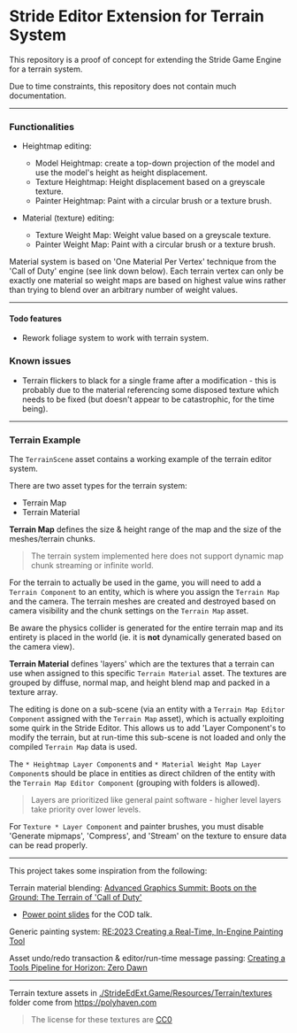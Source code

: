 # Stride Editor Extension for Terrain System

This repository is a proof of concept for extending the Stride Game Engine for a terrain system.

Due to time constraints, this repository does not contain much documentation.

---

### Functionalities

- Heightmap editing:
	- Model Heightmap: create a top-down projection of the model and use the model's height as height displacement.
	- Texture Heightmap: Height displacement based on a greyscale texture.
	- Painter Heightmap: Paint with a circular brush or a texture brush.

	
- Material (texture) editing:
	- Texture Weight Map: Weight value based on a greyscale texture.
	- Painter Weight Map: Paint with a circular brush or a texture brush.

Material system is based on 'One Material Per Vertex' technique from the 'Call of Duty' engine (see link down below).
Each terrain vertex can only be exactly one material so weight maps are based on highest value wins rather than trying to blend over an arbitrary number of weight values.

---

#### Todo features

- Rework foliage system to work with terrain system.

### Known issues

- Terrain flickers to black for a single frame after a modification - this is probably due to the material referencing some disposed texture which needs to be fixed (but doesn't appear to be catastrophic, for the time being).

---

### Terrain Example

The `TerrainScene` asset contains a working example of the terrain editor system.

There are two asset types for the terrain system:
- Terrain Map
- Terrain Material

**Terrain Map** defines the size & height range of the map and the size of the meshes/terrain chunks.
> The terrain system implemented here does not support dynamic map chunk streaming or infinite world.

For the terrain to actually be used in the game, you will need to add a `Terrain Component` to an entity, which is where you assign the `Terrain Map` and the camera.
The terrain meshes are created and destroyed based on camera visibility and the chunk settings on the `Terrain Map` asset.

Be aware the physics collider is generated for the entire terrain map and its entirety is placed in the world (ie. it is **not** dynamically generated based on the camera view).


**Terrain Material** defines 'layers' which are the textures that a terrain can use when assigned to this specific `Terrain Material` asset.
The textures are grouped by diffuse, normal map, and height blend map and packed in a texture array.


The editing is done on a sub-scene (via an entity with a `Terrain Map Editor Component` assigned with the `Terrain Map` asset), which is actually exploiting some quirk in the Stride Editor.
This allows us to add 'Layer Component's to modify the terrain, but at run-time this sub-scene is not loaded and only the compiled `Terrain Map` data is used.

The `* Heightmap Layer Component`s and `* Material Weight Map Layer Component`s should be place in entities as direct children of the entity with the `Terrain Map Editor Component` (grouping with folders is allowed).

> Layers are prioritized like general paint software - higher level layers take priority over lower levels.

For `Texture * Layer Component` and painter brushes, you must disable 'Generate mipmaps', 'Compress', and 'Stream' on the texture to ensure data can be read properly.


---

This project takes some inspiration from the following:


Terrain material blending: [Advanced Graphics Summit: Boots on the Ground: The Terrain of 'Call of Duty'](https://www.gdcvault.com/play/1027463/Advanced-Graphics-Summit-Boots-on)
- [Power point slides](https://research.activision.com/publications/2021/09/boots-on-the-ground--the-terrain-of-call-of-duty) for the COD talk.


Generic painting system: [RE:2023 Creating a Real-Time, In-Engine Painting Tool](https://www.youtube.com/watch?v=xGmVGI-_-Zg)

Asset undo/redo transaction & editor/run-time message passing: [Creating a Tools Pipeline for Horizon: Zero Dawn](https://www.youtube.com/watch?v=KRJkBxKv1VM)


---

Terrain texture assets in [./StrideEdExt.Game/Resources/Terrain/textures](./StrideEdExt.Game/Resources/Terrain/textures) folder come from https://polyhaven.com
> The license for these textures are [CC0](https://polyhaven.com/license)

